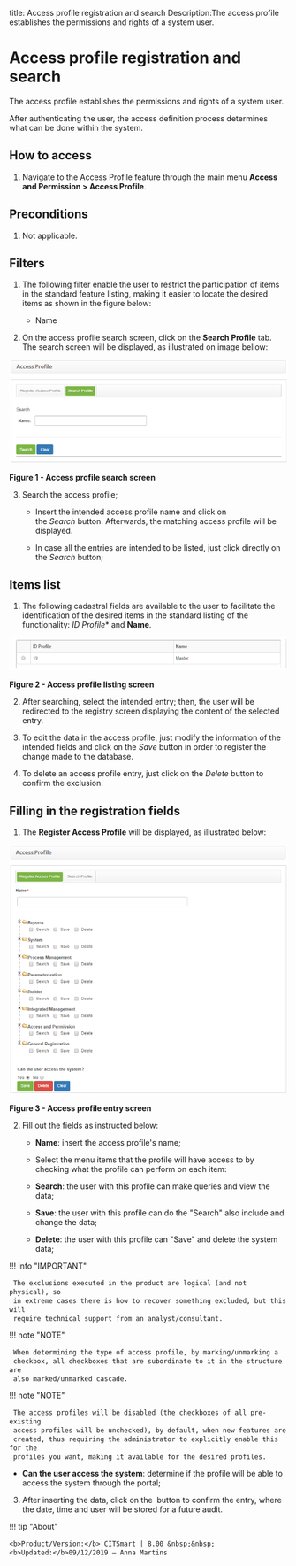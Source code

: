 title: Access profile registration and search
Description:The access profile establishes the permissions and rights of a system user.

# Access profile registration and search

The access profile establishes the permissions and rights of a system user.

After authenticating the user, the access definition process determines what can
be done within the system.

How to access
-------------

1.  Navigate to the Access Profile feature through the main menu **Access and
    Permission > Access Profile**.

Preconditions
-------------

1.  Not applicable.

Filters
-------

1. The following filter enable the user to restrict the participation of items
    in the standard feature listing, making it easier to locate the desired
    items as shown in the figure below:

    -   Name

2. On the access profile search screen, click on the **Search Profile** tab.
    The search screen will be displayed, as illustrated on image bellow:

![Criar](images/profile-1.png)

**Figure 1 - Access profile search screen**

3. Search the access profile;

    -   Insert the intended access profile name and click on
        the *Search* button. Afterwards, the matching access profile will be
        displayed.

    -   In case all the entries are intended to be listed, just click directly
        on the *Search* button;

Items list
----------

1.  The following cadastral fields are available to the user to facilitate the
    identification of the desired items in the standard listing of the
    functionality: **ID* Profile** and **Name**.

![Criar](images/profile-2.png)

**Figure 2 - Access profile listing screen**

2.  After searching, select the intended entry; then, the user will be
    redirected to the registry screen displaying the content of the selected
    entry.

3.  To edit the data in the access profile, just modify the information of the
    intended fields and click on the *Save* button in order to register the
    change made to the database.

4.  To delete an access profile entry, just click on the *Delete* button to
    confirm the exclusion.

Filling in the registration fields
----------------------------------

1. The **Register Access Profile** will be displayed, as illustrated below:

![Criar](images/profile-3.png)

**Figure 3 - Access profile entry screen**

2. Fill out the fields as instructed below:

    -   **Name**: insert the access profile's name;

    -   Select the menu items that the profile will have access to by checking
        what the profile can perform on each item:

    -   **Search**: the user with this profile can make queries and view the data;

    -   **Save**: the user with this profile can do the "Search" also include and
    change the data;

    -   **Delete**: the user with this profile can "Save" and delete the system
    data;

!!! info "IMPORTANT"

     The exclusions executed in the product are logical (and not physical), so
     in extreme cases there is how to recover something excluded, but this will
     require technical support from an analyst/consultant.

   !!! note "NOTE"

     When determining the type of access profile, by marking/unmarking a
     checkbox, all checkboxes that are subordinate to it in the structure are
     also marked/unmarked cascade.

   !!! note "NOTE"

     The access profiles will be disabled (the checkboxes of all pre-existing
     access profiles will be unchecked), by default, when new features are
     created, thus requiring the administrator to explicitly enable this for the
     profiles you want, making it available for the desired profiles.

   -   **Can the user access the system**: determine if the profile will be able to
    access the system through the portal;

3. After inserting the data, click on the  button to confirm the entry, where
    the date, time and user will be stored for a future audit.


!!! tip "About"

    <b>Product/Version:</b> CITSmart | 8.00 &nbsp;&nbsp;
    <b>Updated:</b>09/12/2019 – Anna Martins
